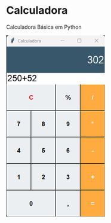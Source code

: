 # Calculadora
Calculadora Básica em Python

<p float="left">

 <img src="https://github.com/alexvcsantos/Calculadora/blob/main/tela-calculadora.png"/>

</p>
